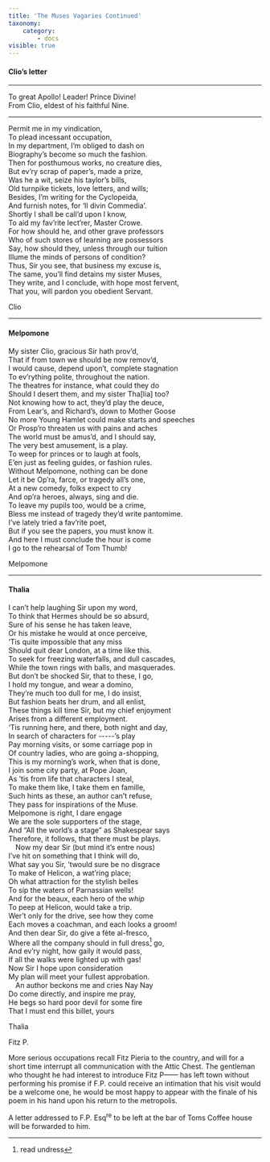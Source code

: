 ```yaml
---
title: 'The Muses Vagaries Continued'
taxonomy:
    category:
        - docs
visible: true
---
```


#### Clio’s letter  
  
-----  
  
To great Apollo! Leader! Prince Divine!  
From Clio, eldest of his faithful Nine.  
  
-----  
  
Permit me in my vindication,  
To plead incessant occupation,  
In my department, I’m obliged to dash on  
Biography’s become so much the fashion.  
Then for posthumous works, no creature dies,  
But ev’ry scrap of paper’s, made a prize,  
Was he a wit, seize his taylor’s bills,  
Old turnpike tickets, love letters, and wills;  
Besides, I’m writing for the Cyclopeida,  
And furnish notes, for ‘Il divin Commedia’.  
Shortly I shall be call’d upon I know,  
To aid my fav’rite lect’rer, Master Crowe.  
For how should he, and other grave professors  
Who of such stores of learning are possessors  
Say, how should they, unless through our tuition  
Illume the minds of persons of condition?  
Thus, Sir you see, that business my excuse is,  
The same, you’ll find detains my sister Muses,  
They write, and I conclude, with hope most fervent,  
That you, will pardon you obedient Servant.  
  
Clio  
  
------  
  
#### Melpomone  
  
My sister Clio, gracious Sir hath prov’d,  
That if from town we should be now remov’d,  
I would cause, depend upon’t, complete stagnation  
To ev’rything polite, throughout the nation.  
The theatres for instance, what could they do  
Should I desert them, and my sister Tha[lia] too?  
Not knowing how to act, they’d play the deuce,  
From Lear’s, and Richard’s, down to Mother Goose  
No more Young Hamlet could make starts and speeches  
Or Prosp’ro threaten us with pains and aches  
The world must be amus’d, and I should say,  
The very best amusement, is a play.  
To weep for princes or to laugh at fools,  
E’en just as feeling guides, or fashion rules.  
Without Melpomone, nothing can be done  
Let it be Op’ra, farce, or tragedy all’s one,  
At a new comedy, folks expect to cry  
And op’ra heroes, always, sing and die.  
To leave my pupils too, would be a crime,  
Bless me instead of tragedy they’d write pantomime.  
I’ve lately tried a fav’rite poet,  
But if you see the papers, you must know it.  
And here I must conclude the hour is come  
I go to the rehearsal of Tom Thumb!  
  
Melpomone  
  
-------  
  
#### Thalia  
  
I can’t help laughing Sir upon my word,  
To think that Hermes should be so absurd,  
Sure of his sense he has taken leave,  
Or his mistake he would at once perceive,  
‘Tis quite impossible that any miss  
Should quit dear London, at a time like this.  
To seek for freezing waterfalls, and dull cascades,  
While the town rings with balls, and masquerades.  
But don’t be shocked Sir, that to these, I go,  
I hold my tongue, and wear a domino,  
They’re much too dull for me, I do insist,  
But fashion beats her drum, and all enlist,  
These things kill time Sir, but my chief enjoyment  
Arises from a different employment.  
‘Tis running here, and there, both night and day,  
In search of characters for -----’s play  
Pay morning visits, or some carriage pop in  
Of country ladies, who are going a-shopping,  
This is my morning’s work, when that is done,  
I join some city party, at Pope Joan,  
As ’tis from life that characters I steal,  
To make them like, I take them en famille,  
Such hints as these, an author can’t refuse,  
They pass for inspirations of the Muse.  
Melpomone is right, I dare engage  
We are the sole supporters of the stage,  
And “All the world’s a stage” as Shakespear says  
Therefore, it follows, that there must be plays.  
&emsp;Now my dear Sir (but mind it’s entre nous)  
I’ve hit on something that I think will do,  
What say you Sir, ’twould sure be no disgrace  
To make of Helicon, a wat’ring place;  
Oh what attraction for the stylish belles  
To sip the waters of Parnassian wells!  
And for the beaux, each hero of the *whip*  
To peep at Helicon, would take a trip.  
Wer’t only for the drive, see how they come  
Each moves a coachman, and each looks a groom!  
And then dear Sir, do give a fète al-fresco,  
Where all the company should in full dress[^1] go,  
And ev’ry night, how gaily it would pass,  
If all the walks were lighted up with gas!  
Now Sir I hope upon consideration  
My plan will meet your fullest approbation.  
&emsp;An author beckons me and cries Nay Nay  
Do come directly, and inspire me pray,  
He begs so hard poor devil for some fire  
That I must end this billet, yours  

Thalia  
								  
Fitz P. 

[^1]: read undress
								  
More serious occupations recall Fitz Pieria to the country, and will for a short time interrupt all communication with the Attic Chest. The gentleman who thought he had interest to introduce Fitz P—— has left town without performing his promise if F.P. could receive an intimation that his visit would be a welcome one, he would be most happy to appear with the finale of his poem in his hand upon his return to the metropolis.  
  
A letter addressed to F.P. Esq<sup>re</sup> to be left at the bar of Toms Coffee house will be forwarded to him.  
